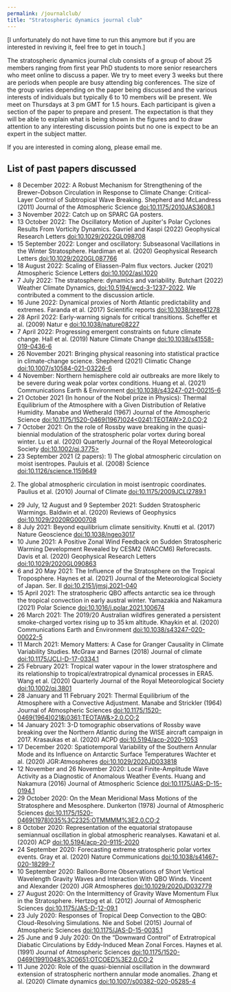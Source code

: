 ```yaml
---
permalink: /journalclub/
title: "Stratospheric dynamics journal club"
---
```


[I unfortunately do not have time to run this anymore but if you are interested in reviving it, feel free to get in touch.]

The stratospheric dynamics journal club consists of a group of about 25 members ranging from first year PhD students to more senior researchers who meet online to discuss a paper. We try to meet every 3 weeks but there are periods when people are busy attending big conferences. The size of the group varies depending on the paper being discussed and the various interests of individuals but typically 6 to 10 members will be present. We meet on Thursdays at 3 pm GMT for 1.5 hours. Each participant is given a section of the paper to prepare and present. The expectation is that they will be able to explain what is being shown in the figures and to draw attention to any interesting discussion points but no one is expect to be an expert in the subject matter.

If you are interested in coming along, please email me.

## List of past papers discussed
* 8 December 2022: A Robust Mechanism for Strengthening of the Brewer–Dobson Circulation in Response to Climate Change: Critical-Layer Control of Subtropical Wave Breaking. Shepherd and McLandress (2011) Journal of the Atmospheric Science <a href="https://doi.org/10.1175/2010JAS3608.1">doi:10.1175/2010JAS3608.1</a> 
* 3 November 2022: Catch up on SPARC GA posters.
* 13 October 2022: The Oscillatory Motion of Jupiter's Polar Cyclones Results From Vorticity Dynamics. Gavriel and Kaspi (2022) Geophysical Research Letters <a href="https://doi.org/10.1029/2022GL098708">doi:10.1029/2022GL098708</a>
* 15 September 2022: Longer and oscillatory: Subseasonal Vacillations in the Winter Stratosphere. Hardiman et al. (2020) Geophysical Research Letters <a href="https://doi.org/10.1029/2020GL087766">doi:10.1029/2020GL087766</a>
* 18 August 2022: Scaling of Eliassen-Palm flux vectors. Jucker (2021) Atmospheric Science Letters <a href="https://doi.org/10.1002/asl.1020">doi:10.1002/asl.1020</a>
* 7 July 2022: The stratosphere: dynamics and variability. Butchart (2022) Weather Climate Dynamics, <a href="https://doi.org/10.5194/wcd-3-1237-2022">doi:10.5194/wcd-3-1237-2022</a>. We contributed a comment to the discussion article.
* 16 June 2022: Dynamical proxies of North Atlantic predictability and extremes. Faranda et al. (2017) Scientific reports <a href="https://doi.org/10.1038/srep41278">doi:10.1038/srep41278</a>
* 28 April 2022: Early-warning signals for critical transitions. Scheffer et al. (2009) Natur e <a href="https://doi.org/10.1038/nature08227">doi:10.1038/nature08227</a>
* 7 April 2022: Progressing emergent constraints on future climate change. Hall et al. (2019)
Nature Climate Change <a href="https://doi.org/10.1038/s41558-019-0436-6">doi:10.1038/s41558-019-0436-6</a>
* 26 November 2021: Bringing physical reasoning into statistical practice in climate-change science. Shepherd (2021) Climatic Change <a href="https://doi.org/10.1007/s10584-021-03226-6">doi:10.1007/s10584-021-03226-6</a>
* 4 November: Northern hemisphere cold air outbreaks are more likely to be severe during weak polar vortex conditions. Huang et al. (2021) Communications Earth & Environment <a href="https://doi.org/10.1038/s43247-021-00215-6">doi:10.1038/s43247-021-00215-6</a>
* 21 October 2021 (In honour of the Nobel prize in Physics): Thermal Equilibrium of the Atmosphere with a Given Distribution of Relative Humidity. Manabe and Wetherald (1967) Journal of the Atmospheric Science <a href="https://doi.org/10.1175/1520-0469(1967)024<0241:TEOTAW>2.0.CO;2">doi:10.1175/1520-0469(1967)024<0241:TEOTAW>2.0.CO;2</a>
* 7 October 2021: On the role of Rossby wave breaking in the quasi-biennial modulation of the stratospheric polar vortex during boreal winter. Lu et al. (2020) Quarterly Journal of the Royal Meteorological Society <a href="https://doi.org/10.1002/qj.3775">doi:10.1002/qj.3775></a>
* 23 September 2021 (2 papers): 1) The global atmospheric circulation on moist isentropes. Pauluis et al. (2008) Science <a href="https://doi.org/10.1126/science.1159649">doi:10.1126/science.1159649</a>
2) The global atmospheric circulation in moist isentropic coordinates. Paulius et al. (2010) Journal of Climate <a href="https://doi.org/10.1175/2009JCLI2789.1">doi:10.1175/2009JCLI2789.1</a>
* 29 July, 12 August and 9 September 2021: Sudden Stratospheric Warmings. Baldwin et al. (2020) Reviews of Geophysics <a href="https://doi.org/10.1029/2020RG000708">doi:10.1029/2020RG000708</a>
* 8 July 2021: Beyond equilibrium climate sensitivity. Knutti et al. (2017) Nature Geoscience <a href="https://doi.org/10.1038/ngeo3017">doi:10.1038/ngeo3017</a>
* 10 June 2021: A Positive Zonal Wind Feedback on Sudden Stratospheric Warming Development Revealed by CESM2 (WACCM6) Reforecasts. Davis et al. (2020) Geophysical Research Letters <a href="https://doi.org/10.1029/2020GL090863">doi:10.1029/2020GL090863</a>
* 6 and 20 May 2021: The Influence of the Stratosphere on the Tropical Troposphere. Haynes et al. (2021) Journal of the Meteorological Society of Japan. Ser. II <a href="https://doi.org/10.2151/jmsj.2021-040">doi:10.2151/jmsj.2021-040</a>
* 15 April 2021: The stratospheric QBO affects antarctic sea ice through the tropical
convection in early austral winter. Yamazakia and Nakamura (2021) Polar Science <a href="https://doi.org/10.1016/j.polar.2021.100674">doi:10.1016/j.polar.2021.100674</a>
* 26 March 2021: The 2019/20 Australian wildfires generated a persistent smoke-charged vortex rising up to 35 km altitude. Khaykin et al. (2020) Communications Earth and Environment <a href="https://doi.org/10.1038/s43247-020-00022-5">doi:10.1038/s43247-020-00022-5</a>
* 11 March 2021: Memory Matters: A Case for Granger Causality in Climate Variability Studies. McGraw and Barnes (2018) Journal of climate <a href="https://doi.org/10.1175/JCLI-D-17-0334.1">doi:10.1175/JCLI-D-17-0334.1</a>
* 25 February 2021: Tropical water vapour in the lower stratosphere and its relationship to tropical/extratropical dynamical processes in ERA5. Wang et al. (2020) Quarterly Journal of the Royal Meteorological Society <a href="https://doi.org/10.1002/qj.3801">doi:10.1002/qj.3801</a>
* 28 January and 11 February 2021: Thermal Equilibrium of the Atmosphere with a Convective Adjustment. Manabe and Strickler (1964) Journal of Atmospheric Sciences <a href="https://doi.org/10.1175/1520-0469(1964)021<0361:TEOTAW>2.0.CO;2">doi:10.1175/1520-0469(1964)021&\0361:TEOTAW\&>2.0.CO;2</a>
* 14 January 2021: 3-D tomographic observations of Rossby wave breaking over the Northern Atlantic during the WISE aircraft campaign in 2017. Krasaukas et al. (2020) ACPD <a href="https://doi.org/10.5194/acp-2020-1053">doi:10.5194/acp-2020-1053</a>
* 17 December 2020: Spatiotemporal Variability of the Southern Annular Mode and its Influence on Antarctic Surface Temperatures Wachter et al. (2020) JGR:Atmospheres <a href="https://doi.org/10.1029/2020JD033818">doi:10.1029/2020JD033818</a>
* 12 November and 26 November 2020: Local Finite-Amplitude Wave Activity as a Diagnostic of Anomalous Weather Events. Huang and Nakamura (2016) Journal of Atmospheric Science <a href="https://doi.org/10.1175/JAS-D-15-0194.1">doi:10.1175/JAS-D-15-0194.1</a>
* 29 October 2020: On the Mean Meridional Mass Motions of the Stratosphere and Mesosphere. Dunkerton (1978) Journal of Atmospheric Sciences <a href="https://doi.org/10.1175/1520-0469(1978)035%3C2325:OTMMMM%3E2.0.CO;2">doi:10.1175/1520-0469(1978)035%3C2325:OTMMMM%3E2.0.CO;2</a>
* 8 October 2020: Representation of the equatorial stratopause semiannual oscillation in global atmospheric reanalyses. Kawatani et al. (2020) ACP <a href="https://doi.org/10.5194/acp-20-9115-2020">doi:10.5194/acp-20-9115-2020</a>
* 24 September 2020: Forecasting extreme stratospheric polar vortex events. Gray et al. (2020) Nature Communications <a href="https://doi.org/10.1038/s41467-020-18299-7">doi:10.1038/s41467-020-18299-7</a>
* 10 September 2020: Balloon‐Borne Observations of Short Vertical Wavelength Gravity Waves and Interaction With QBO Winds. Vincent and Alexander (2020) JGR Atmospheres <a href="https://doi.org/10.1029/2020JD032779">doi:10.1029/2020JD032779</a>
* 27 August 2020: On the Intermittency of Gravity Wave Momentum Flux in the Stratosphere. Hertzog et al. (2012) Journal of Atmospheric Sciences <a href="https://doi.org/10.1175/JAS-D-12-09.1">doi:10.1175/JAS-D-12-09.1</a>
* 23 July 2020: Responses of Tropical Deep Convection to the QBO: Cloud-Resolving Simulations. Nie and Sobel (2015) Journal of Atmospheric Sciences <a href="https://doi.org/10.1175/JAS-D-15-0035.1">doi:10.1175/JAS-D-15-0035.1</a> 
* 25 June and 9 July 2020: On the “Downward Control” of Extratropical Diabatic Circulations by Eddy-Induced Mean Zonal Forces. Haynes et al. (1991) Journal of Atmospheric Sciences <a href="https://doi.org/10.1175/1520-0469(1991)048%3C0651:OTCOED%3E2.0.CO;2">doi:10.1175/1520-0469(1991)048%3C0651:OTCOED%3E2.0.CO;2</a>
* 11 June 2020: Role of the quasi-biennial oscillation in the downward extension of stratospheric northern annular mode anomalies. Zhang et al. (2020) Climate dynamics <a href="https://doi.org/10.1007/s00382-020-05285-4">doi:10.1007/s00382-020-05285-4</a>
